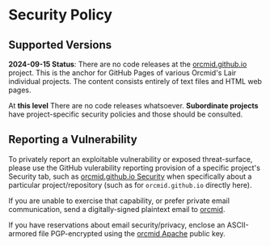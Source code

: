 # Security Policy

## Supported Versions

**2024-09-15 Status**: There are no code releases at the
[orcmid.github.io](https://github.com/orcmid/orcmid.github.io/new/master)
project.  This is the anchor for GitHub Pages of various Orcmid's Lair individual projects.
The content consists entirely of text files and HTML web pages.  

At **this level** There are no code releases whatsoever.  **Subordinate projects** have
project-specific security policies and those should be consulted. 

## Reporting a Vulnerability

To privately report an exploitable vulnerability or exposed threat-surface,
please use the GitHub vulerability reporting provision of a specific
project's Security tab, such as
[orcmid.github.io Security](https://github.com/orcmid/orcmid.github.io/security)
when specifically about a particular project/repository (such as for `orcmid.github.io`
directly here).

If you are unable to exercise that capability, or prefer private email communication,
send a digitally-signed plaintext email to [orcmid](mailto:orcmid@msn.com).

If you have reservations about email security/privacy, enclose an ASCII-armored file
PGP-encrypted using the
[orcmid Apache](https://people.apache.org/keys/committer/orcmid.asc) public key.
